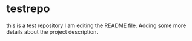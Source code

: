 # testrepo
this is a test repository
I am editing the README file. Adding some more details about the project description.
